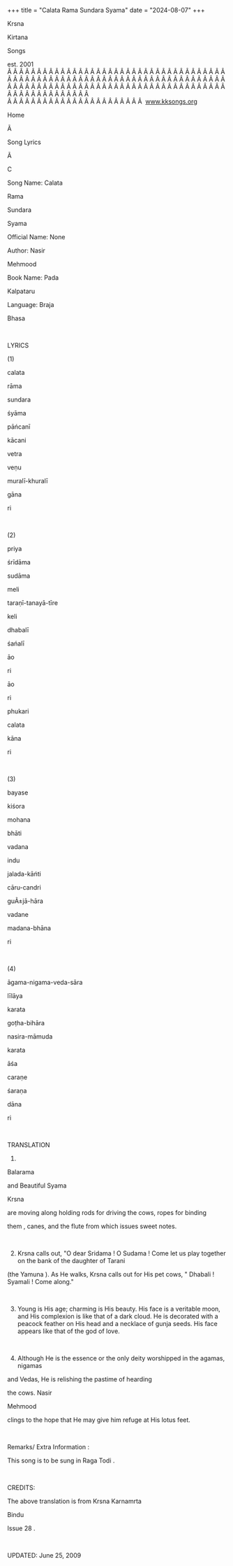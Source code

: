 +++ 
title = "Calata Rama Sundara Syama"
date = "2024-08-07"
+++

Krsna
 
Kirtana
 
Songs

est. 2001
Â Â Â Â Â Â Â Â Â Â Â Â Â Â Â Â Â Â Â Â Â Â Â Â Â Â Â Â Â Â Â Â Â Â Â Â Â Â Â Â Â Â Â Â Â Â Â Â Â Â Â Â Â Â Â Â Â Â Â Â Â Â Â Â Â Â Â Â Â Â Â Â Â Â Â Â Â Â Â Â Â Â Â Â Â Â Â Â Â Â Â Â Â Â Â Â Â Â Â Â Â Â Â Â Â Â Â Â Â Â Â Â Â Â Â Â Â Â Â Â Â Â Â Â Â  
Â Â Â Â Â Â Â Â Â Â Â Â Â Â Â Â Â Â Â Â Â Â Â  
www.kksongs.org










Home


Ã 
 
Song Lyrics
 
Ã 
 
C


Song Name: 
Calata
 
Rama
 
Sundara
 
Syama


Official Name: None


Author: 
Nasir
 
Mehmood


Book Name: 
Pada
 
Kalpataru


Language: 
Braja


Bhasa


 


LYRICS


(1)


calata
 
rāma
 
sundara
 
śyāma


pāńcanī
 
kācani
 
vetra
 
veṇu


muralī-khuralī
 
gāna
 
ri


 


(2)


priya
 
śrīdāma
 
sudāma


meli


taraṇī-tanayā-tīre
 
keli


dhabalī
 
śańalī
 
āo
 
ri
 
āo
 
ri


phukari
 
calata
 
kāna
 
ri


 


(3)


bayase
 
kiśora
 
mohana
 
bhāti


vadana
 
indu
 
jalada-kāńti


cāru-candri
 
guÃ±jā-hāra


vadane
 
madana-bhāna
 
ri


 


(4)


āgama-nigama-veda-sāra


līlāya
 
karata
 
goṭha-bihāra


nasira-māmuda


karata
 
āśa


caraṇe
 
śaraṇa
 
dāna
 
ri


 


TRANSLATION


1) 
Balarama

and Beautiful 
Syama
 
Krsna

are moving along holding rods for driving the cows, ropes for binding


them
, canes, and the flute from which issues sweet
notes.


 


2) Krsna calls out, "O
dear 
Sridama
! O 
Sudama
!
Come let us play together on the bank of the daughter of 
Tarani

(the 
Yamuna
). As He walks, Krsna calls out for His
pet cows, "
Dhabali
! 
Syamali
!
Come along."


 


3) Young is His age;
charming is His beauty. His face is a veritable moon, and His complexion is
like that of a dark cloud. He is decorated with a peacock feather on His head
and a necklace of 
gunja
 seeds. His face appears like
that of the god of love.


 


4) Although He is the
essence or the only deity worshipped in the agamas, 
nigamas

and Vedas, He is relishing the pastime of 
hearding

the cows. 
Nasir
 
Mehmood

clings to the hope that He may give him refuge at His lotus feet.


 


Remarks/ Extra Information
: 


This
song is to be sung in Raga 
Todi
.


 


CREDITS:


The above translation is
from 
Krsna 
Karnamrta
 
Bindu

Issue 28
.


 


UPDATED:
 June 25, 2009
